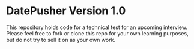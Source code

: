 DatePusher Version 1.0
=====

This repository holds code for a technical test for an upcoming interview.
Please feel free to fork or clone this repo for your own learning purposes, but do not try to sell it on as your own work.

